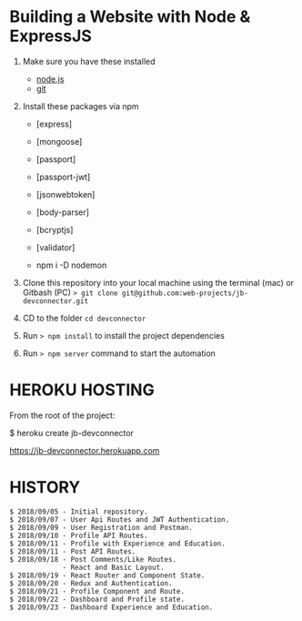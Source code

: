 # Building a Website with Node & ExpressJS

1. Make sure you have these installed

   - [node.js](http://nodejs.org/)
   - [git](http://git-scm.com/)

2. Install these packages via npm

   - [express]
   - [mongoose]
   - [passport]
   - [passport-jwt]
   - [jsonwebtoken]
   - [body-parser]
   - [bcryptjs]
   - [validator]

   - npm i -D nodemon

3. Clone this repository into your local machine using the terminal (mac) or Gitbash (PC) `> git clone git@github.com:web-projects/jb-devconnector.git`
4. CD to the folder `cd devconnector`
5. Run `> npm install` to install the project dependencies
6. Run `> npm server` command to start the automation

# HEROKU HOSTING

From the root of the project:

$ heroku create jb-devconnector

https://jb-devconnector.herokuapp.com

# HISTORY

    $ 2018/09/05 - Initial repository.
    $ 2018/09/07 - User Api Routes and JWT Authentication.
    $ 2018/09/09 - User Registration and Postman.
    $ 2018/09/10 - Profile API Routes.
    $ 2018/09/11 - Profile with Experience and Education.
    $ 2018/09/11 - Post API Routes.
    $ 2018/09/18 - Post Comments/Like Routes.
                 - React and Basic Layout.
    $ 2018/09/19 - React Router and Component State.
    $ 2018/09/20 - Redux and Authentication.
    $ 2018/09/21 - Profile Component and Route.
    $ 2018/09/22 - Dashboard and Profile state.
    $ 2018/09/23 - Dashboard Experience and Education.
